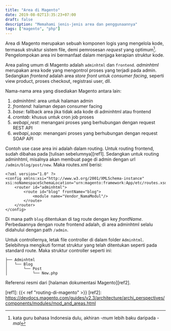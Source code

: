 ```yaml
---
title: "Area di Magento"
date: 2019-08-02T13:35:23+07:00
draft: false
description: "Memahami jenis-jenis area dan penggunaannya"
tags: ["magento", "php"]
---
```


Area di Magento merupakan sebuah komponen logis yang mengelola kode,
termasuk struktur sistem file, demi pemrosesan _request_ yang optimum[^1].
Pengelompokan area ini bermanfaat dalam menjaga kerapian struktur kode.

Area paling umum di Magento adalah `adminhtml` dan `frontend`.
_adminhtml_ merupakan<!--more--> area kode yang mengontrol proses yang terjadi pada admin.
Sedangkan _frontend_ adalah area _store front_ untuk _consumer facing_, seperti view product, proses checkout, registrasi user, dll.

Nama-nama area yang disediakan Magento antara lain:

1. _adminhtml_: area untuk halaman admin
2. _frontend_: halaman depan consumer facing
3. _base_: fallback area jika tidak ada kode di adminhtml atau frontend
4. _crontab_: khusus untuk cron job proses
5. _webapi\_rest_: menangani proses yang berhubungan dengan request REST API
6. _webapi\_soap_: menangani proses yang berhubungan dengan request SOAP API

Contoh use case area ini adalah dalam routing.
Untuk routing frontend, sudah dibahas pada [tulisan sebelumnya][ref1].
Sedangkan untuk routing adminhtml, misalnya akan membuat page di admin
dengan url `/admin/blog/post/new`.
Maka routes.xml berisi:

```
<?xml version="1.0" ?>
<config xmlns:xsi="http://www.w3.org/2001/XMLSchema-instance" xsi:noNamespaceSchemaLocation="urn:magento:framework:App/etc/routes.xsd">
    <router id="adminhtml">
        <route id="blog" frontName="blog">
            <module name="Vendor_NamaModul"/>
        </route>
    </router>
</config>
```
Di mana path `blog` ditentukan di tag route dengan key _frontName_.
Perbedaannya dengan route frontend adalah, di area adminhtml selalu didahului dengan path `/admin`.

Untuk controllernya, letak file controller di dalam folder `Adminhtml`.
Selebihnya mengikuti format struktur yang telah ditentukan seperti pada standard route. Maka struktur controller seperti ini:
```
├── Adminhtml                                                                   
│   └── Blog                                                                                                                        
│       └── Post                                                            
│           └── New.php                                                        
```

Referensi resmi dari [halaman dokumentasi Magento][ref2].

[^1]: kata guru bahasa Indonesia dulu, akhiran _-mum_ lebih baku daripada _-mal_

[ref1]: {{< ref "routing-di-magento" >}}
[ref2]: https://devdocs.magento.com/guides/v2.3/architecture/archi_perspectives/components/modules/mod_and_areas.html